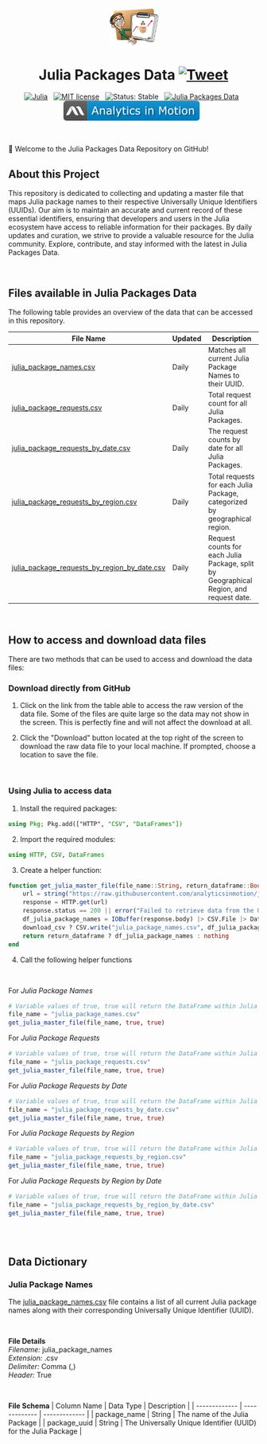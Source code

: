 <div align="center">
  <br />
    <img src=".github/workflows/assets/images/julia-packages-data.png" width=20% height=20%>
</div>
<h1 align="center">Julia Packages Data 
  <a href="https://twitter.com/intent/tweet?text=Get%20the%20latest%20mappings%20of%20all%20Julia%20Package%20Names%20to%20their%20respective%20UUIDs.
&url=https://github.com/analyticsinmotion/julia-packages-data&via=analyticsmotion&hashtags=JuliaLang,JuliaPackage,JuliaProgramming,JuliaTools">
    <img src="https://img.shields.io/twitter/url/http/shields.io.svg?style=social" alt="Tweet">
  </a>
</h1>

<!-- badges: start -->
<div align="center">


[![Julia](https://img.shields.io/badge/Julia-9558B2?logo=julia&logoColor=white)](https://julialang.org/)&nbsp;&nbsp;
[![MIT license](https://img.shields.io/badge/License-MIT-yellow.svg)](https://github.com/analyticsinmotion/julia-packages-data/blob/main/LICENSE)&nbsp;&nbsp;
![Status: Stable](https://img.shields.io/badge/Status-Stable-brightgreen)&nbsp;&nbsp;
[![Julia Packages Data](https://github.com/analyticsinmotion/julia-packages-data/actions/workflows/update-package-names.yml/badge.svg)](https://github.com/analyticsinmotion/julia-packages-data/actions/workflows/update-package-names.yml)&nbsp;&nbsp;
[![Analytics in Motion](https://raw.githubusercontent.com/analyticsinmotion/.github/main/assets/images/analytics-in-motion-github-badge-rounded.svg)](https://www.analyticsinmotion.com)&nbsp;&nbsp;
<!-- [![Coverage](https://codecov.io/gh/analyticsinmotion/DMARCParser.jl/branch/main/graph/badge.svg)](https://codecov.io/gh/analyticsinmotion/DMARCParser.jl)&nbsp;&nbsp; -->

</div>
<!-- badges: end -->

<br />

:wave: Welcome to the Julia Packages Data Repository on GitHub!  

## About this Project
This repository is dedicated to collecting and updating a master file that maps Julia package names to their respective Universally Unique Identifiers (UUIDs). Our aim is to maintain an accurate and current record of these essential identifiers, ensuring that developers and users in the Julia ecosystem have access to reliable information for their packages. By daily updates and curation, we strive to provide a valuable resource for the Julia community. Explore, contribute, and stay informed with the latest in Julia Packages Data.

<br />

## Files available in Julia Packages Data
The following table provides an overview of the data that can be accessed in this repository.

| File Name  | Updated | Description |
| ------------- | ------------- | ------------- | 
| <a href="https://github.com/analyticsinmotion/julia-packages-data/blob/main/data/julia_package_names.csv" target="_blank">julia_package_names.csv</a> | Daily | Matches all current Julia Package Names to their UUID. |
| <a href="https://github.com/analyticsinmotion/julia-packages-data/blob/main/data/julia_package_requests.csv" target="_blank">julia_package_requests.csv</a> | Daily | Total request count for all Julia Packages. |
| <a href="https://github.com/analyticsinmotion/julia-packages-data/blob/main/data/julia_package_requests_by_date.csv" target="_blank">julia_package_requests_by_date.csv</a> | Daily | The request counts by date for all Julia Packages. |
| <a href="https://github.com/analyticsinmotion/julia-packages-data/blob/main/data/julia_package_requests_by_region.csv" target="_blank">julia_package_requests_by_region.csv</a> | Daily | Total requests for each Julia Package, categorized by geographical region. |
| <a href="https://github.com/analyticsinmotion/julia-packages-data/blob/main/data/julia_package_requests_by_region_by_date.csv" target="_blank">julia_package_requests_by_region_by_date.csv</a> | Daily | Request counts for each Julia Package, split by Geographical Region, and request date. |


<br />


## How to access and download data files

There are two methods that can be used to access and download the data files:

### Download directly from GitHub

1. Click on the link from the table able to access the raw version of the data file. Some of the files are quite large so the data may not show in the screen. This is perfectly fine and will not affect the download at all.

2. Click the "Download" button located at the top right of the screen to download the raw data file to your local machine. If prompted, choose a location to save the file.

<br />

### Using Julia to access data

1. Install the required packages:

```julia
using Pkg; Pkg.add(["HTTP", "CSV", "DataFrames"])
```

2. Import the required modules:
```julia
using HTTP, CSV, DataFrames
```

3. Create a helper function:
```julia
function get_julia_master_file(file_name::String, return_dataframe::Bool=true, download_csv::Bool=false)
    url = string("https://raw.githubusercontent.com/analyticsinmotion/julia-packages-data/main/data/", file_name)
    response = HTTP.get(url)
    response.status == 200 || error("Failed to retrieve data from the URL")
    df_julia_package_names = IOBuffer(response.body) |> CSV.File |> DataFrame    
    download_csv ? CSV.write("julia_package_names.csv", df_julia_package_names) : nothing  
    return return_dataframe ? df_julia_package_names : nothing
end
```

4. Call the following helper functions

<br />
   
For *Julia Package Names*
```julia
# Variable values of true, true will return the DataFrame within Julia and also export it as a CSV file
file_name = "julia_package_names.csv"
get_julia_master_file(file_name, true, true)
```

For *Julia Package Requests*
```julia
# Variable values of true, true will return the DataFrame within Julia and also export it as a CSV file
file_name = "julia_package_requests.csv"
get_julia_master_file(file_name, true, true)
```

For *Julia Package Requests by Date*
```julia
# Variable values of true, true will return the DataFrame within Julia and also export it as a CSV file
file_name = "julia_package_requests_by_date.csv"
get_julia_master_file(file_name, true, true)
```

For *Julia Package Requests by Region*
```julia
# Variable values of true, true will return the DataFrame within Julia and also export it as a CSV file
file_name = "julia_package_requests_by_region.csv"
get_julia_master_file(file_name, true, true)
```

For *Julia Package Requests by Region by Date*
```julia
# Variable values of true, true will return the DataFrame within Julia and also export it as a CSV file
file_name = "julia_package_requests_by_region_by_date.csv"
get_julia_master_file(file_name, true, true)
```

<br /><br />

<!-- DATA DICTIONARY -->
## Data Dictionary

### Julia Package Names

The <a href="https://github.com/analyticsinmotion/julia-packages-data/blob/main/data/julia_package_names.csv" target="_blank">julia_package_names.csv</a> file contains a list of all current Julia package names along with their corresponding Universally Unique Identifier (UUID).

<br />

**File Details**
<br />
*Filename:* julia_package_names
<br />
*Extension:* .csv
<br />
*Delimiter:* Comma (,)
<br />
*Header:* True

<br />

**File Schema**
| Column Name  | Data Type | Description |
| ------------- | ------------- | ------------- |
| package_name  | String | The name of the Julia Package |
| package_uuid  | String | The Universally Unique Identifier (UUID) for the Julia Package |





